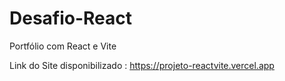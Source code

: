 # Desafio-React
 Portfólio com React e Vite

 Link do Site disponibilizado : https://projeto-reactvite.vercel.app
